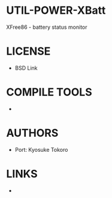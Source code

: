 UTIL-POWER-XBatt
================

XFree86 - battery status monitor

LICENSE
===============
* BSD Link

COMPILE TOOLS
===============
* 

AUTHORS
===============
* Port: Kyosuke Tokoro

LINKS
===============
* 
